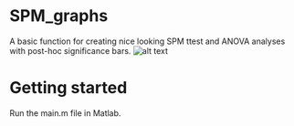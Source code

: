 # SPM_graphs
A basic function for creating nice looking SPM ttest and ANOVA analyses with post-hoc significance bars.
![alt text](https://github.com/MortenBP/SPM_graphs/tree/main/pictures/SPM_ANOVA.png?raw=true)

# Getting started

Run the main.m file in Matlab.
